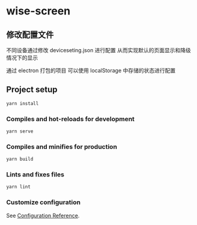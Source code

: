 # wise-screen

## 修改配置文件

不同设备通过修改 deviceseting.json 进行配置 从而实现默认的页面显示和降级情况下的显示

通过 electron 打包的项目 可以使用 localStorage 中存储的状态进行配置

## Project setup

```bash
yarn install
```

### Compiles and hot-reloads for development

```bash
yarn serve
```

### Compiles and minifies for production

```bash
yarn build
```

### Lints and fixes files

```bash
yarn lint
```

### Customize configuration

See [Configuration Reference](https://cli.vuejs.org/config/).
